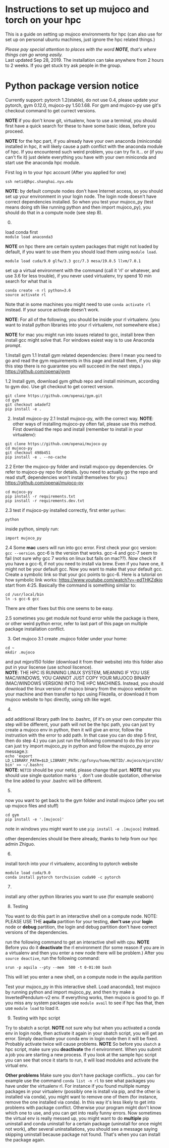 # Instructions to set up mujoco and torch on your hpc 
This is a guide on setting up mujoco environments for hpc (can also use for set up on personal ubuntu machines, just ignore the hpc related things.)

*Please pay special attention to places with the word **NOTE**, that's where things can go wrong easily.*  
Last updated Sep 28, 2019. The installation can take anywhere from 2 hours to 2 weeks. If you get stuck try ask people in the group.

# Python package version notice
Currently support: pytorch 1.2(stable), do not use 0.4, please update your pytorch, gym 0.12.0, mujoco-py 1.50.1.68.
For gym and mujoco-py use git's checkout command to get currect versions. 

**NOTE** if you don't know git, virtualenv, how to use a terminal, you should first have a quick search for these to have some basic ideas, before you proceed. 

**NOTE** for the hpc part, if you already have your own anaconda (miniconda) installed in hpc, it will likely cause a path conflict with the anaconda module of hpc. If you encountered such weird problem, you can try fix it... or (if you can't fix it) just delete everything you have with your own miniconda and start use the anaconda hpc module. 

First log in to your hpc account (After you applied for one)  
```
ssh netid@hpc.shanghai.nyu.edu  
```
**NOTE**: by default compute nodes don't have Internet access, so you should set up your environment in your login node. The login node doesn't have correct dependencies installed. So when you test your mujoco_py (test means doing sth like running python and then import mujoco_py), you should do that in a compute node (see step 8).


0. 
load conda first  
`module load anaconda3`  

**NOTE** on hpc there are certain system packages that might not loaded by default, if you want to use them you should load them using `module load`.
```
module load cuda/9.0 glfw/3.3 gcc/7.3 mesa/19.0.5 llvm/7.0.1
```

set up a virtual environment with the command (call it 'rl' or whatever, and use 3.6 for less trouble), if you never used virtualenv, try spend 10 min search for what that is  
```
conda create -n rl python=3.6
source activate rl 
```
Note that in some machines you might need to use `conda activate rl` instead. If your source activate doesn't work. 

**NOTE**: For all of the following, you should be inside your rl virtualenv. (you want to install python libraries into your rl virtualenv, not somewhere else.)

**NOTE** for mac you might run into issues related to gcc, install brew then install gcc might solve that. For windows esiest way is to use Anaconda prompt. 

1.Install gym
1.1 Install gym related dependencies: (here I mean you need to go and read the gym requirements in this page and install them, if you skip this step there is no guarantee you will succeed in the next steps.)
https://github.com/openai/gym

1.2 Install gym, download gym github repo and install minimum, according to gym doc. Use git checkout to get correct version. 
```
git clone https://github.com/openai/gym.git
cd gym
git checkout a4adef2
pip install -e .
```

2. Install mujoco-py
2.1 Install mujoco-py, with the correct way. **NOTE**: other ways of installing mujoco-py often fail, please use this method. First download the repo and install (remember to install in your virtualenv):
```
git clone https://github.com/openai/mujoco-py
cd mujoco-py
git checkout 498b451
pip install -e . --no-cache
```

2.2 Enter the mujoco-py folder and install mujoco-py dependencies. Or refer to mujoco-py repo for details. (you need to actually go the repo and read stuff, dependencies won't install themselves for you.) https://github.com/openai/mujoco-py
```
cd mujoco-py
pip install -r requirements.txt
pip install -r requirements.dev.txt
```

2.3 test if mujoco-py installed correctly, first enter `python`:
```
python
```
inside python, simply run:
```
import mujoco_py
```

2.4 Some **mac** users will run into gcc error. First check your gcc version: `gcc --version`. gcc-6 is the version that works. gcc-4 and gcc-7 seem to fail (not sure why gcc 7 works on linux but fails on mac??). Now check if you have a gcc-6, if not you need to install via brew. Even if you have one, it might not be your default gcc. Now you want to make that your default gcc. Create a symbolic link so that your gcc points to gcc-6. Here is a tutorial on how symbolic link works: https://www.youtube.com/watch?v=-edTHKZdkjo start from 4:25. Basically the command is something similar to:  
```
cd /usr/local/bin
ln -s gcc-6 gcc
```
There are other fixes but this one seems to be easy.

2.5 sometimes you get module not found error while the package is there, or other weird python error, refer to last part of this page on multiple package installation conflict.

3. Get mujoco
3.1 create .mujoco folder under your home:
```
cd ~ 
mkdir .mujoco
```
and put mjpro150 folder (download it from their website) into this folder also put in your liscense (use school liscence).  
**NOTE**: THE HPC IS RUNNING LINUX SYSTEM, MEANING IF YOU USE MAC/WINDOWS, YOU CANNOT JUST COPY YOUR MUJOCO BINARY (MAC/WINDOWS VERSION) INTO THE HPC MACHINES. Instead, you should download the linux version of mujoco binary from the mujoco website on your machine and then transfer to hpc using Filezella, or download it from mujoco website to hpc directly, using sth like wget.  


4. 
add additional library path line to .bashrc, (if it's on your own computer this step will be different, your path will not be the hpc path, you can just try create a mujoco env in python, then it will give an error, follow the instrustion with the error to add path. In that case you can do step 5 first, then do step 4.)
you can just run the following command to do this (or you can just try import mujoco_py in python and follow the mujoco_py error message.):  
`echo 'export LD_LIBRARY_PATH=$LD_LIBRARY_PATH:/gpfsnyu/home/NETID/.mujoco/mjpro150/bin' >> ~/.bashrc`  
**NOTE**: `NETID` should be your netid, please change that part. **NOTE** that you should use single quotation marks `'`, don't use double quotation, otherwise the line added to your .bashrc will be different. 

5. 
now you want to get back to the gym folder and install mujoco (after you set up mujoco files and stuff)
```
cd gym
pip install -e '.[mujoco]'
```
note in windows you might want to use `pip install -e .[mujoco]` instead. 

other dependencies should be there already, thanks to help from our hpc admin Zhiguo. 

6. 
install torch into your rl virtualenv, according to pytorch website
```
module load cuda/9.0
conda install pytorch torchvision cuda90 -c pytorch
```

7. 
install any other python libraries you want to use (for example seaborn)

8. Testing

You want to do this part in an interactive shell on a compute node. NOTE: PLEASE USE THE **aquila** partition for your testing, **don't use** your **login** node or **debug** partition, the login and debug partition don't have correct versions of the dependencies.
 
run the following command to get an interactive shell with cpu. **NOTE** Before you do it **deactivate** the rl environment (for some reason if you are in a virtualenv and then you enter a new node there will be problem.) After you `source deactive`, run the following command:
```
srun -p aquila --pty --mem  500 -t 0-01:00 bash
```
This will let you enter a new shell, on a compute node in the aquila partition  

Test your mujoco_py in this interactive shell. Load anaconda3, test mujoco by running python and import mujoco_py, and then try make a InvertedPendulum-v2 env. If everything works, then mujoco is good to go. If you miss any system packages use `module avail` to see if hpc has that, then use `module load` to load it. 

9. Testing with hpc script

Try to sbatch a script. **NOTE** not sure why but when you activated a conda env in login node, then activate it again in your sbatch script, you will get an error. Simply deactivate your conda env in login node then it will be fixed. Probably activate twice will cause problems. **NOTE** So before you `sbatch` a hpc script, make sure you **deactivate** the rl environment. When you submit a job you are starting a new process. If you look at the sample hpc script you can see that once it starts to run, it will load modules and activate the virtual env. 

**Other problems**
Make sure you don't have package conflicts... you can for example use the command `conda list -n rl` to see what packages you have under the virtualenv rl. For instance if you found multiple numpy packages in your virtualenv (possibly one is install via pip, and the other is installed via conda), you might want to remove one of them (for instance, remove the one installed via conda). In this way it's less likely to get into problems with package conflict. Otherwise your program might don't know which one to use, and you can get into really funny errors. Now sometimes the virtual env is really messed up, you might want to do **multiple** pip uninstall and conda uninstall for a certain package (uninstall for once might not work), after several uninstallations, you should see a message saying skipping uninstall because package not found. That's when you can install the package again. 

